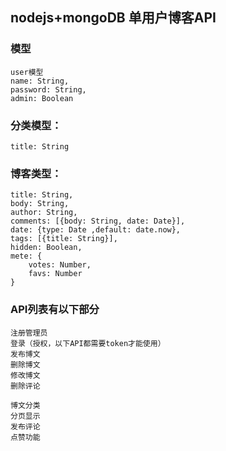 ## nodejs+mongoDB 单用户博客API

### 模型
```
user模型
name: String,
password: String,
admin: Boolean
```
### 分类模型：
```
title: String
```
### 博客类型：
```
title: String,
body: String,
author: String,
comments: [{body: String, date: Date}],
date: {type: Date ,default: date.now},
tags: [{title: String}],
hidden: Boolean,
mete: {
	votes: Number,
	favs: Number
}
```
### API列表有以下部分
```
注册管理员
登录（授权，以下API都需要token才能使用）
发布博文
删除博文
修改博文
删除评论

博文分类
分页显示
发布评论
点赞功能
```


